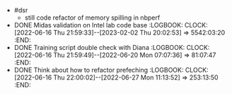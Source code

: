 - #dsr
	- still code refactor of memory spilling in nbperf
- DONE Midas validation on Intel lab code base
  :LOGBOOK:
  CLOCK: [2022-06-16 Thu 21:59:33]--[2023-02-02 Thu 20:02:53] =>  5542:03:20
  :END:
- DONE Training script double check with Diana
  :LOGBOOK:
  CLOCK: [2022-06-16 Thu 21:59:49]--[2022-06-20 Mon 07:07:36] =>  81:07:47
  :END:
- DONE Think about how to refactor prefeching
  :LOGBOOK:
  CLOCK: [2022-06-16 Thu 22:00:02]--[2022-06-27 Mon 11:13:52] =>  253:13:50
  :END: